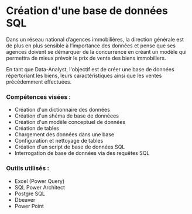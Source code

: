 # Création d'une base de données SQL

Dans un réseau national d’agences immobilières, la direction générale est de plus en plus sensible à l’importance des données et pense que ses agences doivent se démarquer de la concurrence en créant un modèle qui permettra de mieux prévoir le prix de vente des biens immobiliers.

En tant que Data-Analyst, l'objectif est de créer une base de données répertoriant les biens, leurs caractéristiques ainsi que les ventes précèdemment effectuées.

### Compétences visées :
- Création d'un dictionnaire des données
- Création d'un shéma de base de donnéees
- Création d'un modèle conceptuel de données
- Création de tables
- Chargement des données dans une base
- Configuration et nettoyage de tables
- Création d'un script de base de données SQL
- Interrogation de base de données via des requêtes SQL

### Outils utilisés :
- Excel (Power Query)
- SQL Power Architect
- Postgre SQL
- Dbeaver
- Power Point
